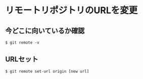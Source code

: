 # リモートリポジトリのURLを変更

## 今どこに向いているか確認

```
$ git remote -v
```

## URLセット

```
$ git remote set-url origin [new url]
```
